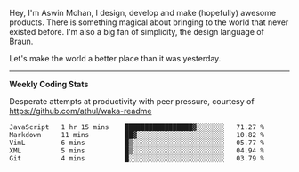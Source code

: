 Hey, I'm Aswin Mohan, I design, develop and make (hopefully) awesome products. There is something magical about bringing to the world that never existed before. I'm also a big fan of simplicity, the design language of Braun. 

Let's make the world a better place than it was yesterday.

<hr />

**Weekly Coding Stats**

Desperate attempts at productivity with peer pressure, courtesy of https://github.com/athul/waka-readme

<!--START_SECTION:waka-->
```text
JavaScript   1 hr 15 mins    █████████████████▓░░░░░░░   71.27 % 
Markdown     11 mins         ██▓░░░░░░░░░░░░░░░░░░░░░░   10.82 % 
VimL         6 mins          █▒░░░░░░░░░░░░░░░░░░░░░░░   05.77 % 
XML          5 mins          █▒░░░░░░░░░░░░░░░░░░░░░░░   04.94 % 
Git          4 mins          █░░░░░░░░░░░░░░░░░░░░░░░░   03.79 % 
```
<!--END_SECTION:waka-->
